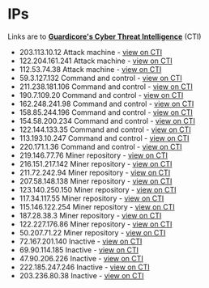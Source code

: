# IPs

Links are to [**Guardicore's Cyber Threat Intelligence**](https://threatintelligence.guardicore.com) (CTI)

* 203.113.10.12        Attack machine - [view on CTI](https://threatintelligence.guardicore.com/ip/203.113.10.12)
* 122.204.161.241    Attack machine - [view on CTI](https://threatintelligence.guardicore.com/ip/122.204.161.241)
* 112.53.74.38        Attack machine - [view on CTI](https://threatintelligence.guardicore.com/ip/112.53.74.38)
* 59.3.127.132        Command and control - [view on CTI](https://threatintelligence.guardicore.com/ip/59.3.127.132)
* 211.238.181.106    Command and control - [view on CTI](https://threatintelligence.guardicore.com/ip/211.238.181.106)
* 190.7.109.20        Command and control - [view on CTI](https://threatintelligence.guardicore.com/ip/190.7.109.20)
* 162.248.241.98    Command and control - [view on CTI](https://threatintelligence.guardicore.com/ip/162.248.241.98)
* 158.85.244.196    Command and control - [view on CTI](https://threatintelligence.guardicore.com/ip/158.85.244.196)
* 154.58.200.234    Command and control - [view on CTI](https://threatintelligence.guardicore.com/ip/154.58.200.234)
* 122.144.133.35    Command and control - [view on CTI](https://threatintelligence.guardicore.com/ip/122.144.133.35)
* 113.193.10.247    Command and control - [view on CTI](https://threatintelligence.guardicore.com/ip/113.193.10.247)
* 220.171.1.36        Command and control - [view on CTI](https://threatintelligence.guardicore.com/ip/220.171.1.36)
* 219.146.77.76        Miner repository - [view on CTI](https://threatintelligence.guardicore.com/ip/219.146.77.76)
* 216.151.217.142    Miner repository - [view on CTI](https://threatintelligence.guardicore.com/ip/216.151.217.142)
* 211.72.242.94        Miner repository - [view on CTI](https://threatintelligence.guardicore.com/ip/211.72.242.94)
* 207.58.148.138    Miner repository - [view on CTI](https://threatintelligence.guardicore.com/ip/207.58.148.138)
* 123.140.250.150    Miner repository - [view on CTI](https://threatintelligence.guardicore.com/ip/123.140.250.150)
* 117.34.117.55        Miner repository - [view on CTI](https://threatintelligence.guardicore.com/ip/117.34.117.55)
* 115.146.122.254    Miner repository - [view on CTI](https://threatintelligence.guardicore.com/ip/115.146.122.254)
* 187.28.38.3        Miner repository - [view on CTI](https://threatintelligence.guardicore.com/ip/187.28.38.3)
* 122.227.176.86    Miner repository - [view on CTI](https://threatintelligence.guardicore.com/ip/122.227.176.86)
* 50.207.71.22        Miner repository - [view on CTI](https://threatintelligence.guardicore.com/ip/50.207.71.22)
* 72.167.201.140    Inactive - [view on CTI](https://threatintelligence.guardicore.com/ip/72.167.201.140)
* 69.90.114.185        Inactive - [view on CTI](https://threatintelligence.guardicore.com/ip/69.90.114.185)
* 47.90.206.226        Inactive - [view on CTI](https://threatintelligence.guardicore.com/ip/47.90.206.226)
* 222.185.247.246    Inactive - [view on CTI](https://threatintelligence.guardicore.com/ip/222.185.247.246)
* 203.236.80.38        Inactive - [view on CTI](https://threatintelligence.guardicore.com/ip/203.236.80.38)

